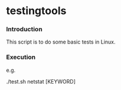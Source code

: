 # testingtools


### Introduction ###
This script is to do some basic tests in Linux.


### Execution ###
e.g.

./test.sh netstat [KEYWORD]
